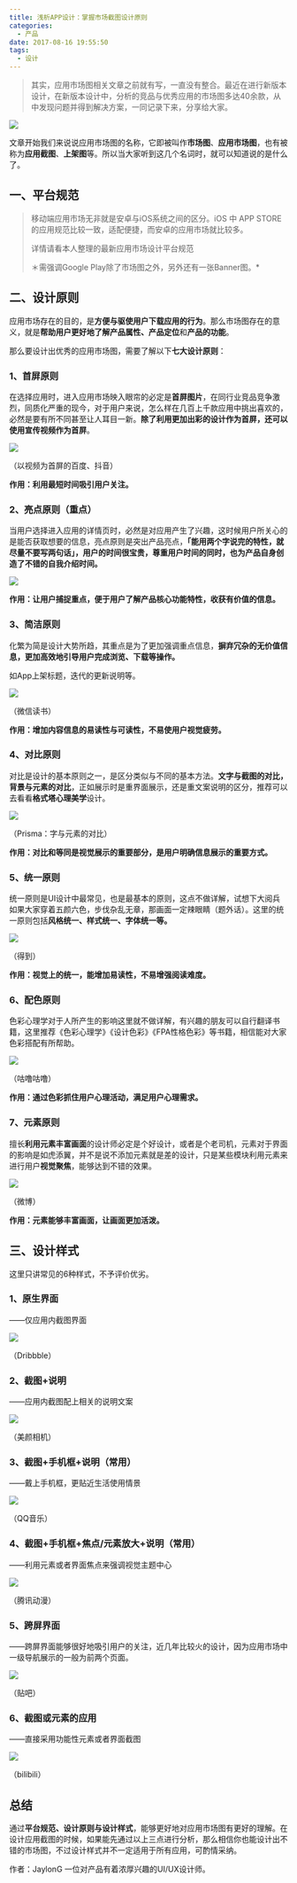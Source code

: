 ```yaml
---
title: 浅析APP设计：掌握市场截图设计原则
categories:
  - 产品
date: 2017-08-16 19:55:50
tags:
  - 设计
---
```


> 其实，应用市场图相关文章之前就有写，一直没有整合。最近在进行新版本设计，在新版本设计中，分析的竞品与优秀应用的市场图多达40余款，从中发现问题并得到解决方案，一同记录下来，分享给大家。

![](http://pics.naaln.com/blog/2019-01-14-031804.jpg-basicBlog)

文章开始我们来说说应用市场图的名称，它即被叫作**市场图**、**应用市场图**，也有被称为**应用截图**、**上架图**等。所以当大家听到这几个名词时，就可以知道说的是什么了。

## [](#一、平台规范 "一、平台规范")一、平台规范

> 移动端应用市场无非就是安卓与iOS系统之间的区分。iOS 中 APP STORE的应用规范比较一致，适配便捷，而安卓的应用市场就比较多。
>
> 详情请看本人整理的最新应用市场设计平台规范
>
> ＊需强调Google Play除了市场图之外，另外还有一张Banner图。*

## [](#二、设计原则 "二、设计原则")二、设计原则

应用市场存在的目的，是**方便与驱使用户下载应用的行为**。那么市场图存在的意义，就是**帮助用户更好地了解产品属性、产品定位**和**产品的功能**。

那么要设计出优秀的应用市场图，需要了解以下**七大设计原则**：

### 1、首屏原则

在选择应用时，进入应用市场映入眼帘的必定是**首屏图片**，在同行业竞品竞争激烈，同质化严重的现今，对于用户来说，怎么样在几百上千款应用中挑出喜欢的，必然是要有所不同甚至让人耳目一新。**除了利用更加出彩的设计作为首屏，还可以使用宣传视频作为首屏**。

![](http://pics.naaln.com/blog/2019-01-14-031806.jpg-basicBlog)

（以视频为首屏的百度、抖音）

**作用：利用最短时间吸引用户关注。**

### 2、亮点原则（重点）

当用户选择进入应用的详情页时，必然是对应用产生了兴趣，这时候用户所关心的是能否获取想要的信息，亮点原则是突出产品亮点，**「能用两个字说完的特性，就尽量不要写两句话」，用户的时间很宝贵，尊重用户时间的同时，也为产品自身创造了不错的自我介绍时间。**

![](http://pics.naaln.com/blog/2019-01-14-031810.jpg-basicBlog)

**作用：让用户捕捉重点，便于用户了解产品核心功能特性，收获有价值的信息。**

### 3、简洁原则

化繁为简是设计大势所趋，其重点是为了更加强调重点信息，**摒弃冗杂的无价值信息，更加高效地引导用户完成浏览、下载等操作。**

如App上架标题，迭代的更新说明等。

![](http://pics.naaln.com/blog/2019-01-14-031812.jpg-basicBlog)

（微信读书）

**作用：增加内容信息的易读性与可读性，不易使用户视觉疲劳。**

### 4、对比原则

对比是设计的基本原则之一，是区分类似与不同的基本方法。**文字与截图的对比，背景与元素的对比**，正如展示时是重界面展示，还是重文案说明的区分，推荐可以去看看**格式塔心理美学**设计。

![](http://pics.naaln.com/blog/2019-01-14-031816.jpg-basicBlog)

（Prisma：字与元素的对比）

**作用：对比和等同是视觉展示的重要部分，是用户明确信息展示的重要方式。**

### 5、统一原则

统一原则是UI设计中最常见，也是最基本的原则，这点不做详解，试想下大阅兵如果大家穿着五颜六色，步伐杂乱无章，那画面一定辣眼睛（题外话）。这里的统一原则包括**风格统一、样式统一、字体统一等。**

![](http://pics.naaln.com/blog/2019-01-14-31819.jpg-basicBlog)

（得到）

**作用：视觉上的统一，能增加易读性，不易增强阅读难度。**

### 6、配色原则

色彩心理学对于人所产生的影响这里就不做详解，有兴趣的朋友可以自行翻译书籍，这里推荐《色彩心理学》《设计色彩》《FPA性格色彩》等书籍，相信能对大家色彩搭配有所帮助。

![](http://pics.naaln.com/blog/2019-01-14-031820.jpg-basicBlog)

（咕噜咕噜）

**作用：通过色彩抓住用户心理活动，满足用户心理需求。**

### 7、元素原则

擅长**利用元素丰富画面**的设计师必定是个好设计，或者是个老司机，元素对于界面的影响是如虎添翼，并不是说不添加元素就是差的设计，只是某些模块利用元素来进行用户**视觉聚焦**，能够达到不错的效果。

![](http://pics.naaln.com/blog/2019-01-14-031822.jpg-basicBlog)

（微博）

**作用：元素能够丰富画面，让画面更加活泼。**

## [](#三、设计样式 "三、设计样式")三、设计样式

这里只讲常见的6种样式，不予评价优劣。

### 1、原生界面

——仅应用内截图界面

![](http://pics.naaln.com/blog/2019-01-14-031824.jpg-basicBlog)

（Dribbble）

### 2、截图+说明

——应用内截图配上相关的说明文案

![](http://pics.naaln.com/blog/2019-01-14-031826.jpg-basicBlog)

（美颜相机）

### 3、截图+手机框+说明（常用）

——戴上手机框，更贴近生活使用情景

![](http://pics.naaln.com/blog/2019-01-14-031829.jpg-basicBlog)

（QQ音乐）

### 4、截图+手机框+焦点/元素放大+说明（常用）

——利用元素或者界面焦点来强调视觉主题中心

![](http://pics.naaln.com/blog/2019-01-14-031833.jpg-basicBlog)

（腾讯动漫）

### 5、跨屏界面

——跨屏界面能够很好地吸引用户的关注，近几年比较火的设计，因为应用市场中一级导航展示的一般为前两个页面。

![](http://pics.naaln.com/blog/2019-01-14-031848.jpg-basicBlog)

（贴吧）

### 6、截图或元素的应用

——直接采用功能性元素或者界面截图

![](http://pics.naaln.com/blog/2019-01-14-031853.jpg-basicBlog)

（bilibili）

## [](#总结 "总结")总结

通过**平台规范、设计原则与设计样式**，能够更好地对应用市场图有更好的理解。在设计应用截图的时候，如果能先通过以上三点进行分析，那么相信你也能设计出不错的市场图，不过设计样式并不一定适用于所有应用，可酌情采纳。

作者：JaylonG 一位对产品有着浓厚兴趣的UI/UX设计师。
